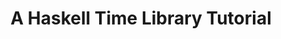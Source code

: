 ---
title: A Haskell Time Library Tutorial
url: http://two-wrongs.com/haskell-time-library-tutorial
authors:
- kqr
type: article
libraries:
- time
doHaskell-type: extended example
dohaskell-year: 2015
---